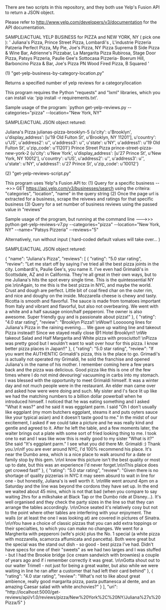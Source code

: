 
There are two scripts in this repository, and they both use Yelp's Fusion API
to return a JSON object.

Please refer to http://www.yelp.com/developers/v3/documentation for the API
documentation.

SAMPLE/ACTUAL YELP BUSINESS for PIZZA and NEW YORK, NY ( pick one ):
'
    Juliana's Pizza, Prince Street Pizza, Lombardi's , L'industrie Pizzeria
    Patzeria Perfect Pizza, My Pie, Joe's Pizza, NY Pizza Suprema
    B Side Pizza & Wine Bar, Adrienne's Pizzabar, La Margarita Pizza
    Rubirosa, Stage Door Pizza, Patsys Pizzeria, Paulie Gee's
    Sottocasa Pizzeria- Boerum Hill, Barboncino Pizza & Bar, Joe's Pizza
    PN Wood Fired Pizza, B Squared
'

(1) "get-yelp-business-by-category-location.py"

Returns a specified number of yelp reviews for a category/location

This program requires the Python "requests" and "lxml" libraries, which you can install via:
'pip install -r requirements.txt'.

Sample usage of the program:
`python get-yelp-reviews.py --categories="pizza" --location="New York, NY" 

SAMPLE/ACTUAL JSON object retured:

Juliana's Pizza julianas-pizza-brooklyn-5 {u'city': u'Brooklyn', u'display_address': 
                                           [u'19 Old Fulton St', u'Brooklyn, NY 11201'], 
                                            u'country': u'US', u'address2': u'', 
                                            u'address3': u'', u'state': u'NY', 
                                            u'address1': u'19 Old Fulton St', u'zip_code': u’11201'}
Prince Street Pizza prince-street-pizza-new-york-2 {u'city': u'New York', u'display_address': 
                                                    [u'27 Prince St', u'New York, NY 10012'], 
                                                     u'country': u'US', u'address2': u'', 
                                                     u'address3': u'', u'state': u'NY', 
                                                     u'address1': u'27 Prince St', u'zip_code': u’10012'}

(2) "get-yelp-reviews-script.py"

This program uses Yelp"s Fusion API to:
(1) Query for a specific business --->>> GET https://api.yelp.com/v3/businesses/search
    using the criteira: "categories", "location", "name" in the query string 
(2) Once the page url is extracted for a business, scrape the reivews and ratings for 
    that specific business
(3) Query for a set number of business reviews using the passed value in "reviews" 

Sample usage of the program, but running at the command line --->>>
python get-yelp-reviews-v7.py --categories="pizza" --location="New York, NY" --name="Patsys Pizzeria" --reviews="5"

Alternatively, run without input ( hard-coded default values will take over... )

SAMPLE/ACTUAL JSON object retured:

{
  "name": "Juliana's Pizza",
  "reviews": [
    {
      "rating": "5.0 star rating",
      "review": "Let me start off by saying I've tried all the best pizza joints in the city. Lombardi's, Paulie Gee's, you name it. I've even had Grimaldi's in Scottsdale, AZ and in California. They're all great in their own ways, but to me Juliana's hits the spot every single time. This is the quintessential NY pie.\n\nAgain, to me this is the best pizza in NYC, and maybe the world. Crust and dough are perfect. Little bit of coal fired char on the outer rim, and nice and doughy on the inside. Mozzarella cheese is chewy and tasty. Ricotta is smooth and flavorful. The sauce is made from tomatoes important from Italy and vibrant and flavorful, but also not overbearing. We went with a white and a half sausage onion/half pepperoni. The owner is also awesome. Super friendly guy and is passionate about pizza!"
    },
    {
      "rating": "4.0 star rating",
      "review": "Brooklyn Pizza!! \nWow!! Looooong lines for Juliana's Pizza in the raining evening.... We gave up waiting line and takeout Pizza instead!! Since we stayed really close @1 Hotel Brooklyn!! \nWe takeout Salad and Half Margarita and White pizza with prosciutto!! \nPizza was pretty good but I wouldn't want to wait over hour for this pizza. I know better pizza places in Japan!!"
    },
    {
      "rating": "5.0 star rating",
      "review": "If you want the AUTHENTIC Grimaldi's pizza, this is the place to go. Grimadi's is actually not operated my Grimaldi, he sold the franchise and opened Juliana's in the name of his mother. I remember coming here a few years back and the pizza was delicious. Good pizza like this is one of the few times where I do not mind devouring/ vacuuming in carbs into my stomach. I was blessed with the opportunity to meet Grimaldi himself. It was a winter day and not much people were in the restaurant. An elder man came over and asked how were were doing and such. My sister and I's face lit up like we had the matching numbers to a billion dollar powerball when he introduced himself. I noticed that he was eating something and I asked \"What it was?\" and he said it was eggplant parm. I said \"Oh I don't usually like eggplant (my mom butchers eggplant, steams it and puts oyters sauce like your typical asian) and it doesn't taste good to me.\" In the midst of our excitement, I asked if we could take a picture and he was really kind and gentle and agreed to it. After he left the table, and a few moments later, the waiter brings out a plate with some sort of fried looking thing to me. I took one to eat and I was like wow this is really good to my sister \"What is it?\" She said \"It's eggplant parm.\" I see what you did there Mr. Grimaldi :) Thank you.\n\nIf you are ever around NYC, I'd 100% recommend his place. It's near the Dumbo area, which is a nice place to walk around for a date or family stop by this gem. \n\nI know this picture isn't the best quality or most up to date, but this was an experience I'd never forget.\n\nThis plaice does get crowed fast!"
    },
    {
      "rating": "5.0 star rating",
      "review": "Given there is no shortage of quality pizzerias in NYC it may seem absurd to wait in line for one - but honestly, Juliana's is well worth it. \n\nWe went around 4pm on a Saturday and the line was beyond the cordons they have set up. In the end we waited about 45 mins, which is not that bad (when you compare to say waiting 2hrs for a milkshake at Black Tap or the Dumbo ride at Disney...). It's well organised and they check the party sizes in the line so that they can arrange the tables accordingly. \n\nOnce seated it's relatively cosy but not to the point where other tables are interfering with your enjoyment. The walls (or at least the one I was looking at) are covered in pictures of Sinatra. \n\nYou have a choice of classic pizzas that you can add extra toppings or their specialties, to which you can make no changes. We went for a Margherita with pepperoni (wife's pick) plus the No. 1 special (a white pizza with mozzarella, scamorza affumicata and pancetta). Both were great but the special was the stand out dish - so good - best pizza I've had. Didn't have specs for one of their \"sweets\" as we had two larges and I was stuffed - but I had the Brookie bridge (ice cream sandwich with brownies) a couple of years ago and if i remember correctly it was great. \n\nGotta shout out to our waiter Trimell - not just for being a great waiter, but also while we were waiting in line he ran after a customer that had left their card behind"
    },
    {
      "rating": "4.0 star rating",
      "review": "What's not to like about great ambience, really good margarita pizza, pasta puttanesca al dente, and an amazing Caesar salad with white anchovies?"
    }
  ],
  "uri": "http://localhost:5000/get-reviews/api/v1.0/reviews/pizza/New%20York%2C%20NY/Juliana%27s%20Pizza/5"
}


